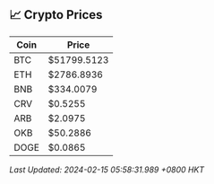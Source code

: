 ## 📈 Crypto Prices

| Coin | Price |
| ---- | ----- |
| BTC | $51799.5123 |
| ETH | $2786.8936 |
| BNB | $334.0079 |
| CRV | $0.5255 |
| ARB | $2.0975 |
| OKB | $50.2886 |
| DOGE | $0.0865 |

_Last Updated: 2024-02-15 05:58:31.989 +0800 HKT_